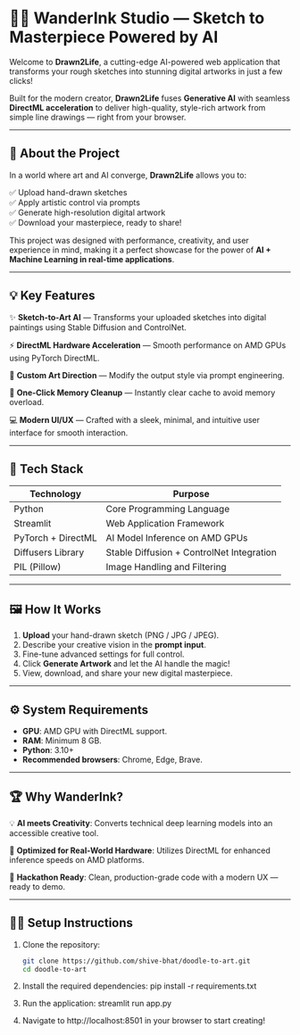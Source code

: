 # 🧠🎨 **WanderInk Studio — Sketch to Masterpiece Powered by AI**

Welcome to **Drawn2Life**, a cutting-edge AI-powered web application that transforms your rough sketches into stunning digital artworks in just a few clicks!

Built for the modern creator, **Drawn2Life** fuses **Generative AI** with seamless **DirectML acceleration** to deliver high-quality, style-rich artwork from simple line drawings — right from your browser.

---

## 🚀 **About the Project**

In a world where art and AI converge, **Drawn2Life** allows you to:

✅ Upload hand-drawn sketches  
✅ Apply artistic control via prompts  
✅ Generate high-resolution digital artwork  
✅ Download your masterpiece, ready to share!

This project was designed with performance, creativity, and user experience in mind, making it a perfect showcase for the power of **AI + Machine Learning in real-time applications**.

---

## 💡 **Key Features**

✨ **Sketch-to-Art AI** — Transforms your uploaded sketches into digital paintings using Stable Diffusion and ControlNet.

⚡️ **DirectML Hardware Acceleration** — Smooth performance on AMD GPUs using PyTorch DirectML.

🎨 **Custom Art Direction** — Modify the output style via prompt engineering.

🧹 **One-Click Memory Cleanup** — Instantly clear cache to avoid memory overload.

💻 **Modern UI/UX** — Crafted with a sleek, minimal, and intuitive user interface for smooth interaction.

---

## 🔬 **Tech Stack**

| Technology            | Purpose                                    |
|-----------------------|--------------------------------------------|
| Python                | Core Programming Language                 |
| Streamlit             | Web Application Framework                 |
| PyTorch + DirectML    | AI Model Inference on AMD GPUs            |
| Diffusers Library     | Stable Diffusion + ControlNet Integration |
| PIL (Pillow)          | Image Handling and Filtering              |

---

## 🖼️ **How It Works**

1. **Upload** your hand-drawn sketch (PNG / JPG / JPEG).
2. Describe your creative vision in the **prompt input**.
3. Fine-tune advanced settings for full control.
4. Click **Generate Artwork** and let the AI handle the magic!
5. View, download, and share your new digital masterpiece.

---

## ⚙️ **System Requirements**

- **GPU**: AMD GPU with DirectML support.
- **RAM**: Minimum 8 GB.
- **Python**: 3.10+
- **Recommended browsers**: Chrome, Edge, Brave.

---

## 🏆 **Why WanderInk?**

💡 **AI meets Creativity**: Converts technical deep learning models into an accessible creative tool.

🧠 **Optimized for Real-World Hardware**: Utilizes DirectML for enhanced inference speeds on AMD platforms.

🌟 **Hackathon Ready**: Clean, production-grade code with a modern UX — ready to demo.

---

## 🧑‍💻 **Setup Instructions**

1. Clone the repository:
   ```bash
   git clone https://github.com/shive-bhat/doodle-to-art.git
   cd doodle-to-art

2. Install the required dependencies:
    pip install -r requirements.txt

3. Run the application:
    streamlit run app.py

4. Navigate to http://localhost:8501 in your browser to start creating!


